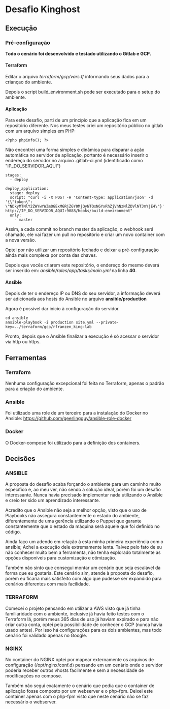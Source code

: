 # Desafio Kinghost
## Execução
### Pré-configuração
**Todo o cenário foi desenvolvido e testado utilizando o Gitlab e GCP.**

#### Terraform
Editar o arquivo *terraform/gcp/vars.tf* informando seus dados para a criançao
 do ambiente.

Depois o script build_environment.sh pode ser executado para o setup do
 ambiente.


#### Aplicação
Para este desafio, parti de um princípio que a aplicação fica em um repositório
 diferente. Nos meus testes criei um repositório público no gitlab com um
 arquivo simples em PHP:
```
<?php phpinfo(); ?>
```

Não encontrei uma forma simples e dinâmica para disparar a ação automática no
 servidor de aplicação, portanto é necessário inserir o endereço do servidor no
 arquivo .gitlab-ci.yml (identificado como "IP_DO_SERVIDOR_AQUI")
```
stages:
  - deploy

deploy_application:
  stage: deploy
  script: "curl -i -X POST -H 'Content-type: application/json' -d '{\"token\": \"NDkyMTNlY2ZWYwYWZmOGExMGRjZGY0MjQyNTQxNGYxRhZjVhNzNlZDVlNTJmYjE4\"}' http://IP_DO_SERVIDOR_AQUI:9088/hooks/build-environment"
  only:
    - master
```
Assim, a cada commit no branch master da aplicação, o webhook será chamado, ele
 vai fazer um pull no repositório e criar um novo container com a nova versão.

Optei por não utilizar um repositório fechado e deixar a pré-configuração ainda
 mais complexa por conta das chaves.

Depois que vocês criarem este repositório, o endereço do mesmo deverá ser
 inserido em: *ansible/roles/app/tasks/main.yml* na linha **40**.


#### Ansible
Depois de ter o endereço IP ou DNS do seu servidor, a informação deverá ser
 adicionada aos hosts do Ansible no arquivo **ansible/production**

Agora é possível dar inicio à configuração do servidor.
```
cd ansible
ansible-playbook -i production site.yml --private-key=../terraform/gcp/rfranzen_king-lab
```

Pronto, depois que o Ansible finalizar a execução é só acessar o servidor via http ou https.


## Ferramentas
### Terraform
Nenhuma configuração excepcional foi feita no Terraform, apenas o padrão para a
 criação do ambiente.

### Ansible
Foi utilizado uma role de um terceiro para a instalação do Docker no Ansible:
 https://github.com/geerlingguy/ansible-role-docker

### Docker
O Docker-compose foi utilizado para a definição dos containers.


## Decisões
### ANSIBLE
A proposta do desafio acaba forçando o ambiente para um caminho muito específico
 e, ao meu ver, não sendo a solução ideal, porém foi um desafio interessante.
 Nunca havia precisado implementar nada utilizando o Ansible e creio ter sido um
 aprendizado interessante.

Acredito que o Ansible não seja a melhor opção, visto que o uso de Playbooks
 não assegura constantemente o estado do ambiente, diferentemente de uma
 gerência utilizando o Puppet que garante constantemente que o estado da
 máquina será aquele que foi definido no código.

Ainda faço um adendo em relação à esta minha primeira experiência com o ansible;
 Achei a execução dele extremamente lenta. Talvez pelo fato de eu não conhecer
 muito bem a ferramenta, não tenha explorado totalmente as opções disponíveis
 para customização e otimização.

Também não sinto que consegui montar um cenário que seja escalável da forma que
 eu gostaria. Este cenário sim, atende à proposta do desafio, porém eu ficaria
 mais satisfeito com algo que pudesse ser expandido para cenários diferentes
 com mais facilidade.

### TERRAFORM
Comecei o projeto pensando em utilizar a AWS visto que já tinha familiaridade
 com o ambiente, inclusive já havia feito testes com o Terraform lá, porém meus
 365 dias de uso já haviam expirado e para não criar outra conta, optei pela
 possibilidade de conhecer o GCP (nunca havia usado antes). Por isso há
 configurações para os dois ambientes, mas todo cenário foi validado apenas
 no Google.

### NGINX
No container do NGINX optei por mapear externamente os arquivos de configuração
(/opt/nginx/conf.d) pensando em um cenário onde o servidor poderia receber
outros vhosts facilmente e sem a necessidade de modificações no compose.

Também não segui exatamente o cenário que pedia que o container de aplicação
 fosse composto por um webserver e o php-fpm. Deixei este container apenas com o
 php-fpm visto que neste cenário não se faz necessário o webserver.
